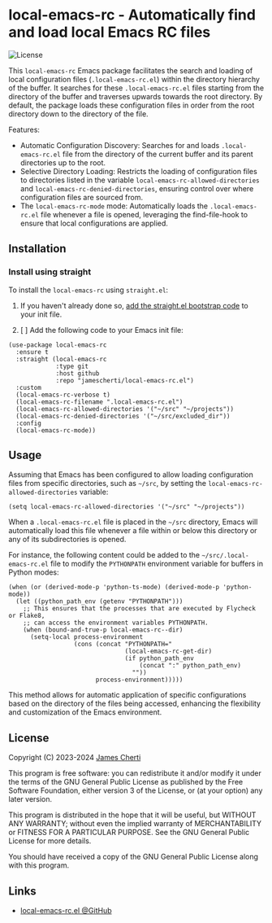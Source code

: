 # local-emacs-rc - Automatically find and load local Emacs RC files
![License](https://img.shields.io/github/license/jamescherti/local-emacs-rc.el)

This `local-emacs-rc` Emacs package facilitates the search and loading of local configuration files (`.local-emacs-rc.el`) within the directory hierarchy of the buffer. It searches for these `.local-emacs-rc.el` files starting from the directory of the buffer and traverses upwards towards the root directory. By default, the package loads these configuration files in order from the root directory down to the directory of the file.

Features:
- Automatic Configuration Discovery: Searches for and loads `.local-emacs-rc.el` file from the
  directory of the current buffer and its parent directories up to the root.
- Selective Directory Loading: Restricts the loading of configuration files to directories listed in the variable `local-emacs-rc-allowed-directories` and `local-emacs-rc-denied-directories`, ensuring control over where configuration files are sourced from.
- The `local-emacs-rc-mode` mode: Automatically loads the `.local-emacs-rc.el` file whenever a file is opened, leveraging the find-file-hook to ensure that local configurations are applied.

## Installation

### Install using straight

To install the `local-emacs-rc` using `straight.el`:

1. If you haven't already done so, [add the straight.el bootstrap code](https://github.com/radian-software/straight.el?tab=readme-ov-file#getting-started) to your init file.

2. [ ] Add the following code to your Emacs init file:
```
(use-package local-emacs-rc
  :ensure t
  :straight (local-emacs-rc
             :type git
             :host github
             :repo "jamescherti/local-emacs-rc.el")
  :custom
  (local-emacs-rc-verbose t)
  (local-emacs-rc-filename ".local-emacs-rc.el")
  (local-emacs-rc-allowed-directories '("~/src" "~/projects"))
  (local-emacs-rc-denied-directories '("~/src/excluded_dir"))
  :config
  (local-emacs-rc-mode))
```

## Usage

Assuming that Emacs has been configured to allow loading configuration files from specific directories, such as `~/src`, by setting the `local-emacs-rc-allowed-directories` variable:
```
(setq local-emacs-rc-allowed-directories '("~/src" "~/projects"))
```

When a `.local-emacs-rc.el` file is placed in the `~/src` directory, Emacs will automatically load this file whenever a file within or below this directory or any of its subdirectories is opened.

For instance, the following content could be added to the `~/src/.local-emacs-rc.el` file to modify the `PYTHONPATH` environment variable for buffers in Python modes:
``` emacs-lisp
(when (or (derived-mode-p 'python-ts-mode) (derived-mode-p 'python-mode))
  (let ((python_path_env (getenv "PYTHONPATH")))
    ;; This ensures that the processes that are executed by Flycheck or Flake8,
    ;; can access the environment variables PYTHONPATH.
    (when (bound-and-true-p local-emacs-rc--dir)
      (setq-local process-environment
                  (cons (concat "PYTHONPATH="
                                (local-emacs-rc-get-dir)
                                (if python_path_env
                                    (concat ":" python_path_env)
                                  ""))
                        process-environment)))))

```

This method allows for automatic application of specific configurations based on the directory of the files being accessed, enhancing the flexibility and customization of the Emacs environment.

## License

Copyright (C) 2023-2024 [James Cherti](https://www.jamescherti.com)

This program is free software: you can redistribute it and/or modify it under the terms of the GNU General Public License as published by the Free Software Foundation, either version 3 of the License, or (at your option) any later version.

This program is distributed in the hope that it will be useful, but WITHOUT ANY WARRANTY; without even the implied warranty of MERCHANTABILITY or FITNESS FOR A PARTICULAR PURPOSE. See the GNU General Public License for more details.

You should have received a copy of the GNU General Public License along with this program.

## Links

- [local-emacs-rc.el @GitHub](https://github.com/jamescherti/local-emacs-rc.el)
